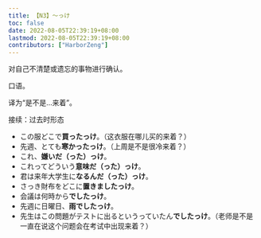 ```yaml
---
title: 【N3】～っけ
toc: false
date: 2022-08-05T22:39:19+08:00
lastmod: 2022-08-05T22:39:19+08:00
contributors: ["HarborZeng"]
---
```


对自己不清楚或遗忘的事物进行确认。

口语。

译为“是不是...来着”。

接续：过去时形态

- この服どこで**買ったっけ**。（这衣服在哪儿买的来着？）
- 先週、とても**寒かったっけ**。（上周是不是很冷来着？）
- これ、**嫌いだ（った）っけ**。
- これってどういう**意味だ（った）っけ**。
- 君は来年大学生に**なるんだ（った）っけ**。
- さっき財布をどこに**置きましたっけ**。
- 会議は何時から**でしたっけ**。
- 先週に日曜日、**雨でしたっけ**。
- 先生はこの問題がテストに出るというっていたん**でしたっけ**。（老师是不是一直在说这个问题会在考试中出现来着？）

